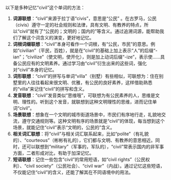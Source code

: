 以下是多种记忆“civil”这个单词的方法：
1. **词源联想**：“civil”来源于拉丁语“civis”，意思是“公民” 。在古罗马，公民（civis）遵守一定的社会规则和法律，具有文明、有教养的特点，所以“civil”就有了“公民的；文明的；国内的”等含义。通过追溯词源，能帮助我们了解这个词含义的演变，更好地记忆。
2. **词根词缀联想**：“civil”本身可看作一个词根，有“公民，市民”的意思。例如“civilian”（平民，百姓），就是在“civil”的基础上加上表示“人”的后缀“-ian”；“civilize”（使文明，使开化），则是加上动词后缀“-ize”，表示使……具备公民应有的文明素养。通过学习由“civil”衍生出来的这些词，强化对“civil”本身的记忆。
3. **词形联想**：“civil”的拼写与单词“villa”（别墅）有些相似，可联想为：住在别墅里的人往往看起来很文明、优雅，有公民的良好素养，这样借助熟悉的“villa”来记住“civil”的拼写和含义。
4. **发音联想**：“civil”发音类似“思维哦”，可联想为有公民素养的人，思维是文明、理性的。听到这个发音，就联想到这种文明理性的思维，进而记住单词“civil”。
5. **场景联想**：想象在一个文明的城市街道场景中，市民们有序地行走，礼貌地交流，遵守交通规则等。这种文明有序的场景就是“civil”的体现，每当想到这个场景，就能记住“civil”表示“文明的，公民的”含义。
6. **相关词汇联想**：将“civil”与相关词汇联系起来，比如“polite”（有礼貌的）、“courteous”（彬彬有礼的），它们都与文明、有教养的意思相近。同时，还可以联想到“military”（军事的，军队的），“civil”常表示国内的非军事方面，二者形成对比，有助于加深记忆。
7. **短语联想**：记住一些包含“civil”的常用短语，如“civil rights”（公民权利）、“civil society”（公民社会）、“civil war”（内战）。通过记忆这些短语，不仅能记住“civil”的含义，还能了解其在不同语境中的用法。 